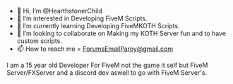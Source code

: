 - 👋 Hi, I’m @HearthstonerChild
- 👀 I’m interested in Developing FiveM Scripts.
- 🌱 I’m currently learning Developing FiveMKOTH Scripts.
- 💞️ I’m looking to collaborate on Making my KOTH Server fun and to have custom scripts.
- 📫 How to reach me = ForumsEmailParoy@gmail.com

I am a 15 year old Developer For FiveM not the game it self but FiveM Server/FXServer and a discord dev aswell to go with FiveM Server's.

<!---
HearthstonerChild/HearthstonerChild is a ✨ special ✨ repository because its `README.md` (this file) appears on your GitHub profile.
You can click the Preview link to take a look at your changes.
--->
